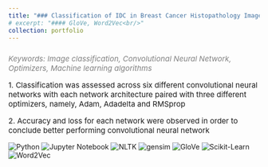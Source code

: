 ```yaml
---
title: "### Classification of IDC in Breast Cancer Histopathology Images"
# excerpt: "#### GloVe, Word2Vec<br/>"
collection: portfolio
---
```


<p style="font-size:15px; color:gray; font-style: italic; margin-top: 25px;">Keywords: Image classification, Convolutional Neural Network, Optimizers, Machine learning algorithms </p>


<p style="font-size:15px">
    1. Classification was assessed across six different convolutional neural networks with each network architecture paired with three different optimizers, namely, Adam, Adadelta and RMSprop
</p>
<p style="font-size:15px">
    2. Accuracy and loss for each network were observed in order to conclude better performing convolutional neural network
</p>



<p style="margin-top:10px">
    <img src="https://img.shields.io/badge/Python-green" alt="Python">
    <img src="https://img.shields.io/badge/Jupyter%20Notebook-orange" alt="Jupyter Notebook">
    <img src="https://img.shields.io/badge/nltk-cornflowerblue" alt="NLTK">
    <img src="https://img.shields.io/badge/gensim-navy" alt="gensim">
    <img src="https://img.shields.io/badge/GloVe-orchid" alt="GloVe">
    <img src="https://img.shields.io/badge/Sklearn-purple" alt="Scikit-Learn">
    <img src="https://img.shields.io/badge/Word2Vec-violet" alt="Word2Vec">
</p>